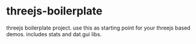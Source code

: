 threejs-boilerplate
===================

threejs boilerplate project. use this as starting point for your threejs based demos. includes stats and dat.gui libs.
